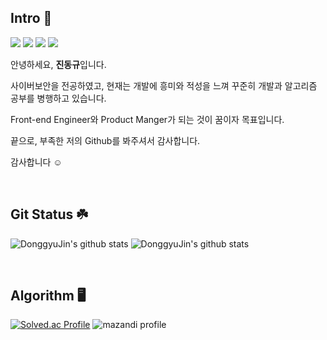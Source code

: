 ## Intro 🙉

<a href="https://slumpdev.tistory.com" target="_blank"><img src="https://img.shields.io/badge/Blog-000000.svg?style=flat-square&logo=Tistory&logoColor=white"/></a>
<a href="https://www.instagram.com/d_inggyu" target="_blank"><img src="https://img.shields.io/badge/Instagram-F70165.svg?style=flat-square&logo=Instagram&logoColor=white"/></a>
<a href="https://mail.naver.com" target="_blank"><img src="https://img.shields.io/badge/jdk2531@naver.com-04CF5C.svg?style=flat-square&logo=Gmail&logoColor=white"/></a>
<a href="https://www.google.com/gmail" target="_blank"><img src="https://img.shields.io/badge/jdk2531@gmail.com-EA4335.svg?style=flat-square&logo=Gmail&logoColor=white"/></a>

안녕하세요, **진동규**입니다.

사이버보안을 전공하였고, 현재는 개발에 흥미와 적성을 느껴 
꾸준히 개발과 알고리즘 공부를 병행하고 있습니다.

Front-end Engineer와 Product Manger가 되는 것이 꿈이자 목표입니다.

끝으로, 부족한 저의 Github를 봐주셔서 감사합니다.

감사합니다 ☺️

<br/>

<!-- ### Most Tech Stack ✏️
![Top Langs](https://github-readme-stats-git-masterrstaa-rickstaa.vercel.app/api/top-langs/?username=DonggyuJin&layout=compact&theme=tokyonight)
<br/>
<br/> -->

## Git Status ☘️

![DonggyuJin's github stats](https://github-readme-stats-git-masterrstaa-rickstaa.vercel.app/api/top-langs/?username=DonggyuJin&layout=compact&theme=tokyonight)
![DonggyuJin's github stats](https://github-readme-stats-git-masterrstaa-rickstaa.vercel.app/api?username=DonggyuJin&show_icons=true&theme=tokyonight)

<br/>

## Algorithm 🖥️

[![Solved.ac Profile](http://mazassumnida.wtf/api/v2/generate_badge?boj=jdk2531)](https://solved.ac/jdk2531/)
![mazandi profile](http://mazandi.herokuapp.com/api?handle=jdk2531&theme=warm)

<br/>
